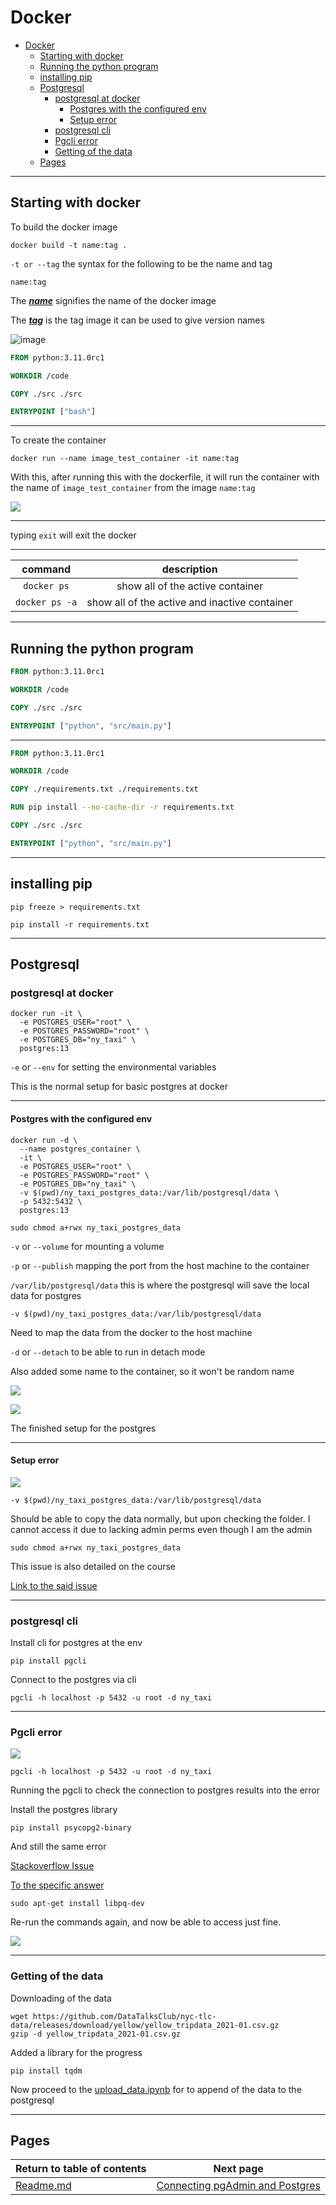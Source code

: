 # Docker

- [Docker](#docker)
  - [Starting with docker](#starting-with-docker)
  - [Running the python program](#running-the-python-program)
  - [installing pip](#installing-pip)
  - [Postgresql](#postgresql)
    - [postgresql at docker](#postgresql-at-docker)
      - [Postgres with the configured env](#postgres-with-the-configured-env)
      - [Setup error](#setup-error)
    - [postgresql cli](#postgresql-cli)
    - [Pgcli error](#pgcli-error)
    - [Getting of the data](#getting-of-the-data)
  - [Pages](#pages)


----

## Starting with docker

To build the docker image

```shell
docker build -t name:tag .
```

`-t or --tag` the syntax for the following to be the name and tag

`name:tag`

The <u>_**name**_</u> signifies the name of the docker image

The <u>**_tag_**</u> is the tag image it can be used to give version names

![image](https://i.imgur.com/i0RNJ5j.png)

```dockerfile
FROM python:3.11.0rc1

WORKDIR /code

COPY ./src ./src

ENTRYPOINT ["bash"]
```

----

To create the container

```shell
docker run --name image_test_container -it name:tag
```

With this, after running this with the dockerfile, it will run the container with the name of `image_test_container`
from the image `name:tag`

![](https://i.imgur.com/XVc68zC.png)

---

typing `exit` will exit the docker

---

|    command     |                  description                  |
|:--------------:|:---------------------------------------------:|
|  `docker ps`   |       show all of the active container        |
| `docker ps -a` | show all of the active and inactive container |

---

## Running the python program

```dockerfile
FROM python:3.11.0rc1

WORKDIR /code

COPY ./src ./src

ENTRYPOINT ["python", "src/main.py"]
```

----

```dockerfile
FROM python:3.11.0rc1

WORKDIR /code

COPY ./requirements.txt ./requirements.txt

RUN pip install --no-cache-dir -r requirements.txt

COPY ./src ./src

ENTRYPOINT ["python", "src/main.py"]
```

---

## installing pip

```shell
pip freeze > requirements.txt
```

```shell
pip install -r requirements.txt
```

-----

## Postgresql

### postgresql at docker

```shell
docker run -it \
  -e POSTGRES_USER="root" \
  -e POSTGRES_PASSWORD="root" \ 
  -e POSTGRES_DB="ny_taxi" \
  postgres:13
```

`-e` or `--env` for setting the environmental variables

This is the normal setup for basic postgres at docker

----

#### Postgres with the configured env

```shell
docker run -d \
  --name postgres_container \
  -it \
  -e POSTGRES_USER="root" \
  -e POSTGRES_PASSWORD="root" \
  -e POSTGRES_DB="ny_taxi" \
  -v $(pwd)/ny_taxi_postgres_data:/var/lib/postgresql/data \
  -p 5432:5432 \
  postgres:13

sudo chmod a+rwx ny_taxi_postgres_data
```

`-v` or `--volume` for mounting a volume

`-p` or `--publish` mapping the port from the host machine to the container

`/var/lib/postgresql/data` this is where the postgresql will save the local data for postgres

`-v $(pwd)/ny_taxi_postgres_data:/var/lib/postgresql/data`

Need to map the data from the docker to the host machine

`-d` or `--detach` to be able to run in detach mode

Also added some name to the container, so it won't be random name

![](https://i.imgur.com/4rmyjKg.png)

![](https://i.imgur.com/uS1m3gZ.png)

The finished setup for the postgres

-----

#### Setup error

![](https://i.imgur.com/fsazoaY.png)

`-v $(pwd)/ny_taxi_postgres_data:/var/lib/postgresql/data`

Should be able to copy the data normally, but upon checking the folder. I cannot access it due to lacking admin perms
even though I am the admin

```shell
sudo chmod a+rwx ny_taxi_postgres_data
```

This issue is also detailed on the course

[Link to the said issue](https://github.com/DataTalksClub/data-engineering-zoomcamp/tree/main/week_1_basics_n_setup/2_docker_sql#linux-and-macos)

---

### postgresql cli

Install cli for postgres at the env

```shell
pip install pgcli
```

Connect to the postgres via cli

```shell
pgcli -h localhost -p 5432 -u root -d ny_taxi
```

---

### Pgcli error

![](https://i.imgur.com/oqk57Fo.png)

```shell
pgcli -h localhost -p 5432 -u root -d ny_taxi
```

Running the pgcli to check the connection to postgres results into the error

Install the postgres library

```shell
pip install psycopg2-binary
```

And still the same error

[Stackoverflow Issue](https://stackoverflow.com/a/64565388/14859274)

[To the specific answer](https://stackoverflow.com/a/64565388/14859274)

```shell
sudo apt-get install libpq-dev
```

Re-run the commands again, and now be able to access just fine.

![](https://i.imgur.com/ba0VLgG.png)

---

### Getting of the data

Downloading of the data

```shell
wget https://github.com/DataTalksClub/nyc-tlc-data/releases/download/yellow/yellow_tripdata_2021-01.csv.gz
gzip -d yellow_tripdata_2021-01.csv.gz
```

Added a library for the progress

```shell
pip install tqdm
```

Now proceed to the [upload_data.ipynb](files/week1/upload_data.ipynb) for to append of the data to the
postgresql


---

## Pages

| Return to table of contents | Next page                                                                   |
|-----------------------------|-----------------------------------------------------------------------------|
| [Readme.md](README.md)      | [Connecting pgAdmin and Postgres](1_2_3_Connecting_pgAdmin_and_Postgres.md) |